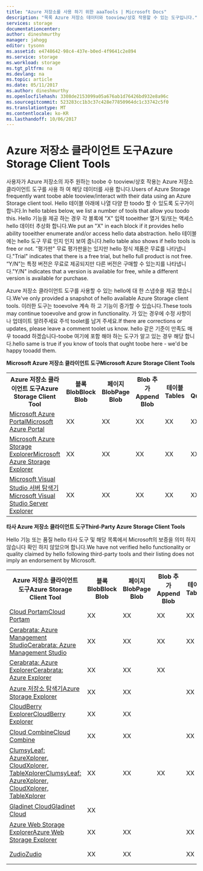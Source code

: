 ```yaml
---
title: "Azure 저장소를 사용 하기 위한 aaaTools | Microsoft Docs"
description: "목록 Azure 저장소 데이터와 tooview/상호 작용할 수 있는 도구입니다."
services: storage
documentationcenter: 
author: dineshmurthy
manager: jahogg
editor: tysonn
ms.assetid: e4748642-98c4-437e-b0ed-4f9641c2e894
ms.service: storage
ms.workload: storage
ms.tgt_pltfrm: na
ms.devlang: na
ms.topic: article
ms.date: 05/11/2017
ms.author: dineshmurthy
ms.openlocfilehash: 3308de2153099a05a676ab1d76426bd932e8a96c
ms.sourcegitcommit: 523283cc1b3c37c428e77850964dc1c33742c5f0
ms.translationtype: MT
ms.contentlocale: ko-KR
ms.lasthandoff: 10/06/2017
---
```

# <a name="azure-storage-client-tools"></a><span data-ttu-id="e7d53-103">Azure 저장소 클라이언트 도구</span><span class="sxs-lookup"><span data-stu-id="e7d53-103">Azure Storage Client Tools</span></span>
<span data-ttu-id="e7d53-104">사용자가 Azure 저장소의 자주 원하는 toobe 수 tooview/상호 작용는 Azure 저장소 클라이언트 도구를 사용 하 여 해당 데이터를 사용 합니다.</span><span class="sxs-lookup"><span data-stu-id="e7d53-104">Users of Azure Storage frequently want toobe able tooview/interact with their data using an Azure Storage client tool.</span></span> <span data-ttu-id="e7d53-105">Hello 테이블 아래에 나열 다양 한 toodo 할 수 있도록 도구가이 합니다.</span><span class="sxs-lookup"><span data-stu-id="e7d53-105">In hello tables below, we list a number of tools that allow you toodo this.</span></span> <span data-ttu-id="e7d53-106">Hello 기능을 제공 하는 경우 각 블록에 "X" 입력 tooeither 열거 및/또는 액세스 hello 데이터 추상화 합니다.</span><span class="sxs-lookup"><span data-stu-id="e7d53-106">We put an "X" in each block if it provides hello ability tooeither enumerate and/or access hello data abstraction.</span></span> <span data-ttu-id="e7d53-107">hello 테이블에는 hello 도구 무료 인지 인지 보여 줍니다.</span><span class="sxs-lookup"><span data-stu-id="e7d53-107">hello table also shows if hello tools is free or not.</span></span> <span data-ttu-id="e7d53-108">"평가판" 무료 평가판을는 있지만 hello 정식 제품은 무료를 나타냅니다.</span><span class="sxs-lookup"><span data-stu-id="e7d53-108">"Trial" indicates that there is a free trial, but hello full product is not free.</span></span> <span data-ttu-id="e7d53-109">“Y/N”는 특정 버전은 무료로 제공되지만 다른 버전은 구매할 수 있는지를 나타냅니다.</span><span class="sxs-lookup"><span data-stu-id="e7d53-109">"Y/N" indicates that a version is available for free, while a different version is available for purchase.</span></span>

<span data-ttu-id="e7d53-110">Azure 저장소 클라이언트 도구를 사용할 수 있는 hello에 대 한 스냅숏을 제공 했습니다.</span><span class="sxs-lookup"><span data-stu-id="e7d53-110">We've only provided a snapshot of hello available Azure Storage client tools.</span></span> <span data-ttu-id="e7d53-111">이러한 도구는 tooevolve 계속 하 고 기능이 증가할 수 있습니다.</span><span class="sxs-lookup"><span data-stu-id="e7d53-111">These tools may continue tooevolve and grow in functionality.</span></span> <span data-ttu-id="e7d53-112">가 있는 경우에 수정 사항이 나 업데이트 알려주세요 주석 toolet를 남겨 주세요.</span><span class="sxs-lookup"><span data-stu-id="e7d53-112">If there are corrections or updates, please leave a comment toolet us know.</span></span> <span data-ttu-id="e7d53-113">hello 같은 기준이 만족도 매우 tooadd 하겠습니다-toobe 여기에 포함 해야 하는 도구가 알고 있는 경우 해당 합니다.</span><span class="sxs-lookup"><span data-stu-id="e7d53-113">hello same is true if you know of tools that ought toobe here - we'd be happy tooadd them.</span></span>

<span data-ttu-id="e7d53-114">**Microsoft Azure 저장소 클라이언트 도구**</span><span class="sxs-lookup"><span data-stu-id="e7d53-114">**Microsoft Azure Storage Client Tools**</span></span>

<table>
  <tr>
    <th rowspan="2"><span data-ttu-id="e7d53-115">Azure 저장소 클라이언트 도구</span><span class="sxs-lookup"><span data-stu-id="e7d53-115">Azure Storage Client Tool</span></span></th>
    <th rowspan="2"><span data-ttu-id="e7d53-116">블록 Blob</span><span class="sxs-lookup"><span data-stu-id="e7d53-116">Block Blob</span></span></th>
    <th rowspan="2"><span data-ttu-id="e7d53-117">페이지 Blob</span><span class="sxs-lookup"><span data-stu-id="e7d53-117">Page Blob</span></span></th>
    <th rowspan="2"><span data-ttu-id="e7d53-118">Blob 추가</span><span class="sxs-lookup"><span data-stu-id="e7d53-118">Append Blob</span></span></th>
    <th rowspan="2"><span data-ttu-id="e7d53-119">테이블</span><span class="sxs-lookup"><span data-stu-id="e7d53-119">Tables</span></span></th>
    <th rowspan="2"><span data-ttu-id="e7d53-120">큐</span><span class="sxs-lookup"><span data-stu-id="e7d53-120">Queues</span></span></th>
    <th rowspan="2"><span data-ttu-id="e7d53-121">파일</span><span class="sxs-lookup"><span data-stu-id="e7d53-121">Files</span></span></th>
    <th rowspan="2"><span data-ttu-id="e7d53-122">무료</span><span class="sxs-lookup"><span data-stu-id="e7d53-122">Free</span></span></th>
    <th colspan="4"><span data-ttu-id="e7d53-123">플랫폼</span><span class="sxs-lookup"><span data-stu-id="e7d53-123">Platform</span></span></th>
  </tr>
  <tr>
    <td><span data-ttu-id="e7d53-124">웹</span><span class="sxs-lookup"><span data-stu-id="e7d53-124">Web</span></span></td>
    <td><span data-ttu-id="e7d53-125">Windows</span><span class="sxs-lookup"><span data-stu-id="e7d53-125">Windows</span></span></td>
    <td><span data-ttu-id="e7d53-126">OSX</span><span class="sxs-lookup"><span data-stu-id="e7d53-126">OSX</span></span></td>
    <td><span data-ttu-id="e7d53-127">Linux</span><span class="sxs-lookup"><span data-stu-id="e7d53-127">Linux</span></span></td>
  </tr>
  <tr>
    <td><span data-ttu-id="e7d53-128"><a href="https://azure.microsoft.com/features/azure-portal/">Microsoft Azure Portal</a></span><span class="sxs-lookup"><span data-stu-id="e7d53-128"><a href="https://azure.microsoft.com/features/azure-portal/">Microsoft Azure Portal</a></span></span></td>
    <td><span data-ttu-id="e7d53-129">X</span><span class="sxs-lookup"><span data-stu-id="e7d53-129">X</span></span></td>
    <td><span data-ttu-id="e7d53-130">X</span><span class="sxs-lookup"><span data-stu-id="e7d53-130">X</span></span></td>
    <td><span data-ttu-id="e7d53-131">X</span><span class="sxs-lookup"><span data-stu-id="e7d53-131">X</span></span></td>
    <td><span data-ttu-id="e7d53-132">X</span><span class="sxs-lookup"><span data-stu-id="e7d53-132">X</span></span></td>
    <td><span data-ttu-id="e7d53-133">X</span><span class="sxs-lookup"><span data-stu-id="e7d53-133">X</span></span></td>
    <td><span data-ttu-id="e7d53-134">X</span><span class="sxs-lookup"><span data-stu-id="e7d53-134">X</span></span></td>
    <td><span data-ttu-id="e7d53-135">Y</span><span class="sxs-lookup"><span data-stu-id="e7d53-135">Y</span></span></td>
    <td><span data-ttu-id="e7d53-136">X</span><span class="sxs-lookup"><span data-stu-id="e7d53-136">X</span></span></td>
    <td></td>
    <td></td>
    <td></td>
  </tr>
  <tr>
    <td><span data-ttu-id="e7d53-137"><a href="http://storageexplorer.com/">Microsoft Azure Storage Explorer</a></span><span class="sxs-lookup"><span data-stu-id="e7d53-137"><a href="http://storageexplorer.com/">Microsoft Azure Storage Explorer</a></span></span></td>
    <td><span data-ttu-id="e7d53-138">X</span><span class="sxs-lookup"><span data-stu-id="e7d53-138">X</span></span></td>
    <td><span data-ttu-id="e7d53-139">X</span><span class="sxs-lookup"><span data-stu-id="e7d53-139">X</span></span></td>
    <td><span data-ttu-id="e7d53-140">X</span><span class="sxs-lookup"><span data-stu-id="e7d53-140">X</span></span></td>
    <td><span data-ttu-id="e7d53-141">X</span><span class="sxs-lookup"><span data-stu-id="e7d53-141">X</span></span></td>
    <td><span data-ttu-id="e7d53-142">X</span><span class="sxs-lookup"><span data-stu-id="e7d53-142">X</span></span></td>
    <td><span data-ttu-id="e7d53-143">X</span><span class="sxs-lookup"><span data-stu-id="e7d53-143">X</span></span></td>
    <td><span data-ttu-id="e7d53-144">Y</span><span class="sxs-lookup"><span data-stu-id="e7d53-144">Y</span></span></td>
    <td></td>
    <td><span data-ttu-id="e7d53-145">X</span><span class="sxs-lookup"><span data-stu-id="e7d53-145">X</span></span></td>
    <td><span data-ttu-id="e7d53-146">X</span><span class="sxs-lookup"><span data-stu-id="e7d53-146">X</span></span></td>
    <td><span data-ttu-id="e7d53-147">X</span><span class="sxs-lookup"><span data-stu-id="e7d53-147">X</span></span></td>
  </tr>
  <tr>
    <td><span data-ttu-id="e7d53-148"><a href="https://www.visualstudio.com/features/azure-tools-vs.aspx">Microsoft Visual Studio 서버 탐색기</a></span><span class="sxs-lookup"><span data-stu-id="e7d53-148"><a href="https://www.visualstudio.com/features/azure-tools-vs.aspx">Microsoft Visual Studio Server Explorer</a></span></span></td>
    <td><span data-ttu-id="e7d53-149">X</span><span class="sxs-lookup"><span data-stu-id="e7d53-149">X</span></span></td>
    <td><span data-ttu-id="e7d53-150">X</span><span class="sxs-lookup"><span data-stu-id="e7d53-150">X</span></span></td>
    <td><span data-ttu-id="e7d53-151">X</span><span class="sxs-lookup"><span data-stu-id="e7d53-151">X</span></span></td>
    <td><span data-ttu-id="e7d53-152">X</span><span class="sxs-lookup"><span data-stu-id="e7d53-152">X</span></span></td>
    <td><span data-ttu-id="e7d53-153">X</span><span class="sxs-lookup"><span data-stu-id="e7d53-153">X</span></span></td>
    <td></td>
    <td><span data-ttu-id="e7d53-154">Y</span><span class="sxs-lookup"><span data-stu-id="e7d53-154">Y</span></span></td>
    <td></td>
    <td><span data-ttu-id="e7d53-155">X</span><span class="sxs-lookup"><span data-stu-id="e7d53-155">X</span></span></td>
    <td></td>
    <td></td>
  </tr>
</table>

<span data-ttu-id="e7d53-156">**타사 Azure 저장소 클라이언트 도구**</span><span class="sxs-lookup"><span data-stu-id="e7d53-156">**Third-Party Azure Storage Client Tools**</span></span>

<span data-ttu-id="e7d53-157">Hello 기능 또는 품질 hello 타사 도구 및 해당 목록에서 Microsoft의 보증을 의미 하지 않습니다 확인 하지 않았으며 합니다.</span><span class="sxs-lookup"><span data-stu-id="e7d53-157">We have not verified hello functionality or quality claimed by hello following third-party tools and their listing does not imply an endorsement by Microsoft.</span></span>

<table>
  <tr>
    <th rowspan="2"><span data-ttu-id="e7d53-158">Azure 저장소 클라이언트 도구</span><span class="sxs-lookup"><span data-stu-id="e7d53-158">Azure Storage Client Tool</span></span></th>
    <th rowspan="2"><span data-ttu-id="e7d53-159">블록 Blob</span><span class="sxs-lookup"><span data-stu-id="e7d53-159">Block Blob</span></span></th>
    <th rowspan="2"><span data-ttu-id="e7d53-160">페이지 Blob</span><span class="sxs-lookup"><span data-stu-id="e7d53-160">Page Blob</span></span></th>
    <th rowspan="2"><span data-ttu-id="e7d53-161">Blob 추가</span><span class="sxs-lookup"><span data-stu-id="e7d53-161">Append Blob</span></span></th>
    <th rowspan="2"><span data-ttu-id="e7d53-162">테이블</span><span class="sxs-lookup"><span data-stu-id="e7d53-162">Tables</span></span></th>
    <th rowspan="2"><span data-ttu-id="e7d53-163">큐</span><span class="sxs-lookup"><span data-stu-id="e7d53-163">Queues</span></span></th>
    <th rowspan="2"><span data-ttu-id="e7d53-164">파일</span><span class="sxs-lookup"><span data-stu-id="e7d53-164">Files</span></span></th>
    <th rowspan="2"><span data-ttu-id="e7d53-165">무료</span><span class="sxs-lookup"><span data-stu-id="e7d53-165">Free</span></span></th>
    <th colspan="4"><span data-ttu-id="e7d53-166">플랫폼</span><span class="sxs-lookup"><span data-stu-id="e7d53-166">Platform</span></span></th>
  </tr>
  <tr>
    <td><span data-ttu-id="e7d53-167">웹</span><span class="sxs-lookup"><span data-stu-id="e7d53-167">Web</span></span></td>
    <td><span data-ttu-id="e7d53-168">Windows</span><span class="sxs-lookup"><span data-stu-id="e7d53-168">Windows</span></span></td>
    <td><span data-ttu-id="e7d53-169">OSX</span><span class="sxs-lookup"><span data-stu-id="e7d53-169">OSX</span></span></td>
    <td><span data-ttu-id="e7d53-170">Linux</span><span class="sxs-lookup"><span data-stu-id="e7d53-170">Linux</span></span></td>
  </tr>
  <tr>
    <td><span data-ttu-id="e7d53-171"><a href="http://www.cloudportam.com/">Cloud Portam</a></span><span class="sxs-lookup"><span data-stu-id="e7d53-171"><a href="http://www.cloudportam.com/">Cloud Portam</a></span></span></td>
    <td><span data-ttu-id="e7d53-172">X</span><span class="sxs-lookup"><span data-stu-id="e7d53-172">X</span></span></td>
    <td><span data-ttu-id="e7d53-173">X</span><span class="sxs-lookup"><span data-stu-id="e7d53-173">X</span></span></td>
    <td><span data-ttu-id="e7d53-174">X</span><span class="sxs-lookup"><span data-stu-id="e7d53-174">X</span></span></td>
    <td><span data-ttu-id="e7d53-175">X</span><span class="sxs-lookup"><span data-stu-id="e7d53-175">X</span></span></td>
    <td><span data-ttu-id="e7d53-176">X</span><span class="sxs-lookup"><span data-stu-id="e7d53-176">X</span></span></td>
    <td><span data-ttu-id="e7d53-177">X</span><span class="sxs-lookup"><span data-stu-id="e7d53-177">X</span></span></td>
    <td><span data-ttu-id="e7d53-178">평가판</span><span class="sxs-lookup"><span data-stu-id="e7d53-178">Trial</span></span></td>
    <td><span data-ttu-id="e7d53-179">X</span><span class="sxs-lookup"><span data-stu-id="e7d53-179">X</span></span></td>
    <td></td>
    <td></td>
    <td></td>
  </tr>
  <tr>
    <td><span data-ttu-id="e7d53-180"><a href="http://www.cerebrata.com/products/azure-management-studio/introduction">Cerabrata: Azure Management Studio</a></span><span class="sxs-lookup"><span data-stu-id="e7d53-180"><a href="http://www.cerebrata.com/products/azure-management-studio/introduction">Cerabrata: Azure Management Studio</a></span></span></td>
    <td><span data-ttu-id="e7d53-181">X</span><span class="sxs-lookup"><span data-stu-id="e7d53-181">X</span></span></td>
    <td><span data-ttu-id="e7d53-182">X</span><span class="sxs-lookup"><span data-stu-id="e7d53-182">X</span></span></td>
    <td><span data-ttu-id="e7d53-183">X</span><span class="sxs-lookup"><span data-stu-id="e7d53-183">X</span></span></td>
    <td><span data-ttu-id="e7d53-184">X</span><span class="sxs-lookup"><span data-stu-id="e7d53-184">X</span></span></td>
    <td><span data-ttu-id="e7d53-185">X</span><span class="sxs-lookup"><span data-stu-id="e7d53-185">X</span></span></td>
    <td><span data-ttu-id="e7d53-186">X</span><span class="sxs-lookup"><span data-stu-id="e7d53-186">X</span></span></td>
    <td><span data-ttu-id="e7d53-187">평가판</span><span class="sxs-lookup"><span data-stu-id="e7d53-187">Trial</span></span></td>
    <td></td>
    <td><span data-ttu-id="e7d53-188">X</span><span class="sxs-lookup"><span data-stu-id="e7d53-188">X</span></span></td>
    <td></td>
    <td></td>
  </tr>
  <tr>
    <td><span data-ttu-id="e7d53-189"><a href="http://www.cerebrata.com/products/azure-explorer/introduction">Cerabrata: Azure Explorer</a></span><span class="sxs-lookup"><span data-stu-id="e7d53-189"><a href="http://www.cerebrata.com/products/azure-explorer/introduction">Cerabrata: Azure Explorer</a></span></span></td>
    <td><span data-ttu-id="e7d53-190">X</span><span class="sxs-lookup"><span data-stu-id="e7d53-190">X</span></span></td>
    <td><span data-ttu-id="e7d53-191">X</span><span class="sxs-lookup"><span data-stu-id="e7d53-191">X</span></span></td>
    <td><span data-ttu-id="e7d53-192">X</span><span class="sxs-lookup"><span data-stu-id="e7d53-192">X</span></span></td>
    <td></td>
    <td></td>
    <td><span data-ttu-id="e7d53-193">X</span><span class="sxs-lookup"><span data-stu-id="e7d53-193">X</span></span></td>
    <td><span data-ttu-id="e7d53-194">Y</span><span class="sxs-lookup"><span data-stu-id="e7d53-194">Y</span></span></td>
    <td></td>
    <td><span data-ttu-id="e7d53-195">X</span><span class="sxs-lookup"><span data-stu-id="e7d53-195">X</span></span></td>
    <td></td>
    <td></td>
  </tr>
  <tr>
    <td><span data-ttu-id="e7d53-196"><a href="https://github.com/sebagomez/azurestorageexplorer">Azure 저장소 탐색기</a></span><span class="sxs-lookup"><span data-stu-id="e7d53-196"><a href="https://github.com/sebagomez/azurestorageexplorer">Azure Storage Explorer</a></span></span></td>
    <td><span data-ttu-id="e7d53-197">X</span><span class="sxs-lookup"><span data-stu-id="e7d53-197">X</span></span></td>
    <td><span data-ttu-id="e7d53-198">X</span><span class="sxs-lookup"><span data-stu-id="e7d53-198">X</span></span></td>
    <td></td>
    <td><span data-ttu-id="e7d53-199">X</span><span class="sxs-lookup"><span data-stu-id="e7d53-199">X</span></span></td>
    <td><span data-ttu-id="e7d53-200">X</span><span class="sxs-lookup"><span data-stu-id="e7d53-200">X</span></span></td>
    <td></td>
    <td><span data-ttu-id="e7d53-201">Y</span><span class="sxs-lookup"><span data-stu-id="e7d53-201">Y</span></span></td>
    <td></td>
    <td><span data-ttu-id="e7d53-202">X</span><span class="sxs-lookup"><span data-stu-id="e7d53-202">X</span></span></td>
    <td></td>
    <td></td>
  </tr>
  <tr>
    <td><span data-ttu-id="e7d53-203"><a href="http://www.cloudberrylab.com/free-microsoft-azure-explorer.aspx">CloudBerry Explorer</a></span><span class="sxs-lookup"><span data-stu-id="e7d53-203"><a href="http://www.cloudberrylab.com/free-microsoft-azure-explorer.aspx">CloudBerry Explorer</a></span></span></td>
    <td><span data-ttu-id="e7d53-204">X</span><span class="sxs-lookup"><span data-stu-id="e7d53-204">X</span></span></td>
    <td><span data-ttu-id="e7d53-205">X</span><span class="sxs-lookup"><span data-stu-id="e7d53-205">X</span></span></td>
    <td></td>
    <td></td>
    <td></td>
    <td><span data-ttu-id="e7d53-206">X</span><span class="sxs-lookup"><span data-stu-id="e7d53-206">X</span></span></td>
    <td><span data-ttu-id="e7d53-207">Y/N</span><span class="sxs-lookup"><span data-stu-id="e7d53-207">Y/N</span></span></td>
    <td></td>
    <td><span data-ttu-id="e7d53-208">X</span><span class="sxs-lookup"><span data-stu-id="e7d53-208">X</span></span></td>
    <td></td>
    <td></td>
  </tr>
  <tr>
    <td><span data-ttu-id="e7d53-209"><a href="http://www.gapotchenko.com/cloudcombine">Cloud Combine</a></span><span class="sxs-lookup"><span data-stu-id="e7d53-209"><a href="http://www.gapotchenko.com/cloudcombine">Cloud Combine</a></span></span></td>
    <td><span data-ttu-id="e7d53-210">X</span><span class="sxs-lookup"><span data-stu-id="e7d53-210">X</span></span></td>
    <td><span data-ttu-id="e7d53-211">X</span><span class="sxs-lookup"><span data-stu-id="e7d53-211">X</span></span></td>
    <td></td>
    <td><span data-ttu-id="e7d53-212">X</span><span class="sxs-lookup"><span data-stu-id="e7d53-212">X</span></span></td>
    <td><span data-ttu-id="e7d53-213">X</span><span class="sxs-lookup"><span data-stu-id="e7d53-213">X</span></span></td>
    <td></td>
    <td><span data-ttu-id="e7d53-214">평가판</span><span class="sxs-lookup"><span data-stu-id="e7d53-214">Trial</span></span></td>
    <td></td>
    <td><span data-ttu-id="e7d53-215">X</span><span class="sxs-lookup"><span data-stu-id="e7d53-215">X</span></span></td>
    <td></td>
    <td></td>
  </tr>
  <tr>
    <td><span data-ttu-id="e7d53-216"><a href="http://clumsyleaf.com">ClumsyLeaf: AzureXplorer, CloudXplorer, TableXplorer</a></span><span class="sxs-lookup"><span data-stu-id="e7d53-216"><a href="http://clumsyleaf.com">ClumsyLeaf: AzureXplorer, CloudXplorer, TableXplorer</a></span></span></td>
    <td><span data-ttu-id="e7d53-217">X</span><span class="sxs-lookup"><span data-stu-id="e7d53-217">X</span></span></td>
    <td><span data-ttu-id="e7d53-218">X</span><span class="sxs-lookup"><span data-stu-id="e7d53-218">X</span></span></td>
    <td><span data-ttu-id="e7d53-219">X</span><span class="sxs-lookup"><span data-stu-id="e7d53-219">X</span></span></td>
    <td><span data-ttu-id="e7d53-220">X</span><span class="sxs-lookup"><span data-stu-id="e7d53-220">X</span></span></td>
    <td><span data-ttu-id="e7d53-221">X</span><span class="sxs-lookup"><span data-stu-id="e7d53-221">X</span></span></td>
    <td><span data-ttu-id="e7d53-222">X</span><span class="sxs-lookup"><span data-stu-id="e7d53-222">X</span></span></td>
    <td><span data-ttu-id="e7d53-223">Y</span><span class="sxs-lookup"><span data-stu-id="e7d53-223">Y</span></span></td>
    <td></td>
    <td><span data-ttu-id="e7d53-224">X</span><span class="sxs-lookup"><span data-stu-id="e7d53-224">X</span></span></td>
    <td></td>
    <td></td>
  </tr>
  <tr>
    <td><span data-ttu-id="e7d53-225"><a href="http://www.gladinet.com/Azure-Storage/index.htm">Gladinet Cloud</a></span><span class="sxs-lookup"><span data-stu-id="e7d53-225"><a href="http://www.gladinet.com/Azure-Storage/index.htm">Gladinet Cloud</a></span></span></td>
    <td><span data-ttu-id="e7d53-226">X</span><span class="sxs-lookup"><span data-stu-id="e7d53-226">X</span></span></td>
    <td></td>
    <td></td>
    <td></td>
    <td></td>
    <td></td>
    <td><span data-ttu-id="e7d53-227">평가판</span><span class="sxs-lookup"><span data-stu-id="e7d53-227">Trial</span></span></td>
    <td></td>
    <td><span data-ttu-id="e7d53-228">X</span><span class="sxs-lookup"><span data-stu-id="e7d53-228">X</span></span></td>
    <td></td>
    <td></td>
  </tr>
  <tr>
    <td><span data-ttu-id="e7d53-229"><a href="http://storageexplorer.codeplex.com/">Azure Web Storage Explorer</a></span><span class="sxs-lookup"><span data-stu-id="e7d53-229"><a href="http://storageexplorer.codeplex.com/">Azure Web Storage Explorer</a></span></span></td>
    <td><span data-ttu-id="e7d53-230">X</span><span class="sxs-lookup"><span data-stu-id="e7d53-230">X</span></span></td>
    <td><span data-ttu-id="e7d53-231">X</span><span class="sxs-lookup"><span data-stu-id="e7d53-231">X</span></span></td>
    <td></td>
    <td><span data-ttu-id="e7d53-232">X</span><span class="sxs-lookup"><span data-stu-id="e7d53-232">X</span></span></td>
    <td><span data-ttu-id="e7d53-233">X</span><span class="sxs-lookup"><span data-stu-id="e7d53-233">X</span></span></td>
    <td></td>
    <td><span data-ttu-id="e7d53-234">Y</span><span class="sxs-lookup"><span data-stu-id="e7d53-234">Y</span></span></td>
    <td><span data-ttu-id="e7d53-235">X</span><span class="sxs-lookup"><span data-stu-id="e7d53-235">X</span></span></td>
    <td></td>
    <td></td>
    <td></td>
  </tr>
  <tr>
    <td><span data-ttu-id="e7d53-236"><a href="https://zudio.co/">Zudio</a></span><span class="sxs-lookup"><span data-stu-id="e7d53-236"><a href="https://zudio.co/">Zudio</a></span></span></td>
    <td><span data-ttu-id="e7d53-237">X</span><span class="sxs-lookup"><span data-stu-id="e7d53-237">X</span></span></td>
    <td><span data-ttu-id="e7d53-238">X</span><span class="sxs-lookup"><span data-stu-id="e7d53-238">X</span></span></td>
    <td></td>
    <td><span data-ttu-id="e7d53-239">X</span><span class="sxs-lookup"><span data-stu-id="e7d53-239">X</span></span></td>
    <td><span data-ttu-id="e7d53-240">X</span><span class="sxs-lookup"><span data-stu-id="e7d53-240">X</span></span></td>
    <td><span data-ttu-id="e7d53-241">X</span><span class="sxs-lookup"><span data-stu-id="e7d53-241">X</span></span></td>
    <td><span data-ttu-id="e7d53-242">평가판</span><span class="sxs-lookup"><span data-stu-id="e7d53-242">Trial</span></span></td>
    <td><span data-ttu-id="e7d53-243">X</span><span class="sxs-lookup"><span data-stu-id="e7d53-243">X</span></span></td>
    <td></td>
    <td></td>
    <td></td>
  </tr>
</table>
